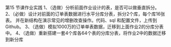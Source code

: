 第15 节课作业实践
1、（选做）分析前面作业设计的表，是否可以做垂直拆分。
2、（必做）设计对前面的订单表数据进行水平分库分表，拆分2个库，每个库16张表。
并在新结构在演示常见的增删改查操作。代码、sql 和配置文件，上传到Github。
3、（选做）模拟1000万的订单单表数据，迁移到上面作业2的分库分表中。
4、（选做）重新搭建一套4个库各64个表的分库分表，将作业2中的数据迁移到新分库

